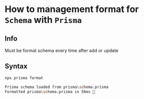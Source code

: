 # How to management format for `Schema` with `Prisma`

## Info
Must be format schema every time after add or update

## Syntax
```bash
npx prisma format
```

```bash
Prisma schema loaded from prisma\schema.prisma
Formatted prisma\schema.prisma in 56ms 🚀
```
